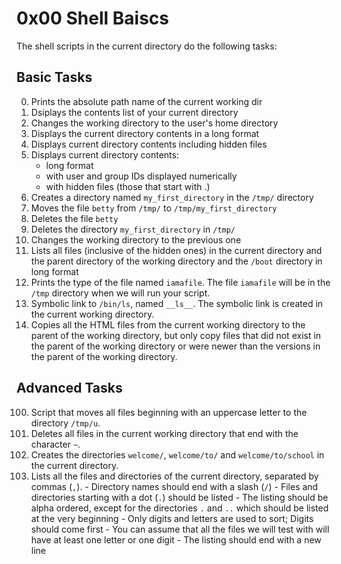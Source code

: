 # 0x00 Shell Baiscs

The shell scripts in the current directory do the following tasks:

## Basic Tasks
0. Prints the absolute path name of the current working dir
1. Dsiplays the contents list of your current directory
2. Changes the working directory to the user's home directory
3. Displays the current directory contents in a long format
4. Displays current directory contents including hidden files
5. Displays current directory contents:
    - long format
    - with user and group IDs displayed numerically
    - with hidden files (those that start with .)
6. Creates a directory named `my_first_directory` in the  `/tmp/` directory
7. Moves the file `betty` from `/tmp/` to `/tmp/my_first_directory`
8. Deletes the file `betty`
9. Deletes the directory `my_first_directory` in `/tmp/`
10. Changes the working directory to the previous one
11. Lists all files (inclusive of the hidden ones) in the current directory and the
    parent directory of the working directory and the `/boot` directory in long format
12. Prints the type of the file named `iamafile`. The file `iamafile` will be in the
    `/tmp` directory when we will run your script.
13. Symbolic link to `/bin/ls`, named `__ls__`. The symbolic link is created in the current working directory.
14. Copies all the HTML files from the current working directory to the parent of the working directory, but only copy files that did not exist in the parent of the working directory or were newer than the versions in the parent of the working directory.

## Advanced Tasks
100. Script that moves all files beginning with an uppercase letter to the directory `/tmp/u`.
101. Deletes all files in the current working directory that end with the character `~`.
102. Creates the directories `welcome/`, `welcome/to/` and `welcome/to/school` in the current directory.
103. Lists all the files and directories of the current directory, separated by commas (`,`).
    - Directory names should end with a slash (`/`)
    - Files and directories starting with a dot (`.`) should be listed
    - The listing should be alpha ordered, except for the directories `.` and `..` which should be listed at the very beginning
    - Only digits and letters are used to sort; Digits should come first
    - You can assume that all the files we will test with will have at least one letter or one digit
    - The listing should end with a new line